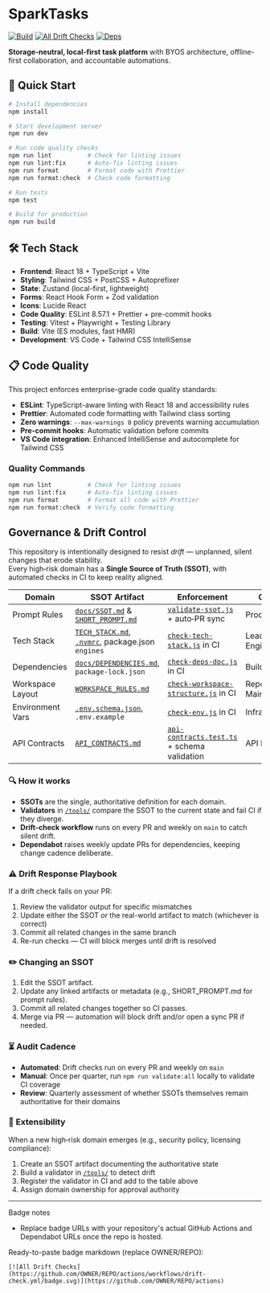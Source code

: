 # SparkTasks

[![Build](https://img.shields.io/badge/build-pending-lightgrey)](https://github.com/your/repo/actions)
[![All Drift Checks](https://github.com/your/repo/actions/workflows/drift-check.yml/badge.svg)](https://github.com/your/repo/actions)
[![Deps](https://img.shields.io/badge/dependencies-up--to--date-brightgreen)](https://github.com/your/repo/pulls)

**Storage-neutral, local-first task platform** with BYOS architecture, offline-first collaboration, and accountable automations.

## 🚀 Quick Start

```bash
# Install dependencies
npm install

# Start development server
npm run dev

# Run code quality checks
npm run lint          # Check for linting issues
npm run lint:fix      # Auto-fix linting issues
npm run format        # Format code with Prettier
npm run format:check  # Check code formatting

# Run tests
npm test

# Build for production
npm run build
```

## 🛠 Tech Stack

- **Frontend**: React 18 + TypeScript + Vite
- **Styling**: Tailwind CSS + PostCSS + Autoprefixer
- **State**: Zustand (local-first, lightweight)
- **Forms**: React Hook Form + Zod validation
- **Icons**: Lucide React
- **Code Quality**: ESLint 8.57.1 + Prettier + pre-commit hooks
- **Testing**: Vitest + Playwright + Testing Library
- **Build**: Vite (ES modules, fast HMR)
- **Development**: VS Code + Tailwind CSS IntelliSense

## 📋 Code Quality

This project enforces enterprise-grade code quality standards:

- **ESLint**: TypeScript-aware linting with React 18 and accessibility rules
- **Prettier**: Automated code formatting with Tailwind class sorting
- **Zero warnings**: `--max-warnings 0` policy prevents warning accumulation
- **Pre-commit hooks**: Automatic validation before commits
- **VS Code integration**: Enhanced IntelliSense and autocomplete for Tailwind CSS

### Quality Commands

```bash
npm run lint          # Check for linting issues
npm run lint:fix      # Auto-fix linting issues
npm run format        # Format all code with Prettier
npm run format:check  # Verify code formatting
```

## Governance & Drift Control

This repository is intentionally designed to resist _drift_ — unplanned, silent changes that erode stability.  
Every high‑risk domain has a **Single Source of Truth (SSOT)**, with automated checks in CI to keep reality aligned.

| Domain           | SSOT Artifact                                                                | Enforcement                                                                           | Owner           |
| ---------------- | ---------------------------------------------------------------------------- | ------------------------------------------------------------------------------------- | --------------- |
| Prompt Rules     | [`docs/SSOT.md`](docs/SSOT.md) & [`SHORT_PROMPT.md`](SHORT_PROMPT.md)        | [`validate-ssot.js`](tools/validate-ssot.js) + auto‑PR sync                           | Product Lead    |
| Tech Stack       | [`TECH_STACK.md`](TECH_STACK.md), [`.nvmrc`](.nvmrc), package.json `engines` | [`check-tech-stack.js`](tools/check-tech-stack.js) in CI                              | Lead Engineer   |
| Dependencies     | [`docs/DEPENDENCIES.md`](docs/DEPENDENCIES.md), `package-lock.json`          | [`check-deps-doc.js`](tools/check-deps-doc.js) in CI                                  | Build/DevOps    |
| Workspace Layout | [`WORKSPACE_RULES.md`](WORKSPACE_RULES.md)                                   | [`check-workspace-structure.js`](tools/check-workspace-structure.js) in CI            | Repo Maintainer |
| Environment Vars | [`.env.schema.json`](.env.schema.json), `.env.example`                       | [`check-env.js`](tools/check-env.js) in CI                                            | Infra Lead      |
| API Contracts    | [`API_CONTRACTS.md`](API_CONTRACTS.md)                                       | [`api-contracts.test.ts`](test/integration/api-contracts.test.ts) + schema validation | API Lead        |

### 🔍 How it works

- **SSOTs** are the single, authoritative definition for each domain.
- **Validators** in [`/tools/`](tools/) compare the SSOT to the current state and fail CI if they diverge.
- **Drift‑check workflow** runs on every PR and weekly on `main` to catch silent drift.
- **Dependabot** raises weekly update PRs for dependencies, keeping change cadence deliberate.

### ⚠️ Drift Response Playbook

If a drift check fails on your PR:

1. Review the validator output for specific mismatches
2. Update either the SSOT _or_ the real-world artifact to match (whichever is correct)
3. Commit all related changes in the same branch
4. Re-run checks — CI will block merges until drift is resolved

### ✏️ Changing an SSOT

1. Edit the SSOT artifact.
2. Update any linked artifacts or metadata (e.g., SHORT_PROMPT.md for prompt rules).
3. Commit all related changes together so CI passes.
4. Merge via PR — automation will block drift and/or open a sync PR if needed.

### ⏳ Audit Cadence

- **Automated**: Drift checks run on every PR and weekly on `main`
- **Manual**: Once per quarter, run `npm run validate:all` locally to validate CI coverage
- **Review**: Quarterly assessment of whether SSOTs themselves remain authoritative for their domains

### 🧩 Extensibility

When a new high‑risk domain emerges (e.g., security policy, licensing compliance):

1. Create an SSOT artifact documenting the authoritative state
2. Build a validator in [`/tools/`](tools/) to detect drift
3. Register the validator in CI and add to the table above
4. Assign domain ownership for approval authority

---

Badge notes

- Replace badge URLs with your repository's actual GitHub Actions and Dependabot URLs once the repo is hosted.

Ready-to-paste badge markdown (replace OWNER/REPO):

```
[![All Drift Checks](https://github.com/OWNER/REPO/actions/workflows/drift-check.yml/badge.svg)](https://github.com/OWNER/REPO/actions)
```
